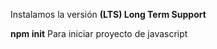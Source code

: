 Instalamos la versión **(LTS) Long Term Support** 

**npm init** Para iniciar proyecto de javascript